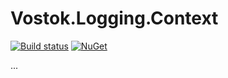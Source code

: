 # Vostok.Logging.Context

[![Build status](https://ci.appveyor.com/api/projects/status/github/vostok/logging.context?svg=true&branch=master)](https://ci.appveyor.com/project/vostok/logging-context/branch/master)
[![NuGet](https://img.shields.io/nuget/v/Vostok.Logging.Context.svg)](https://www.nuget.org/packages/Vostok.Logging.Context/)

...
